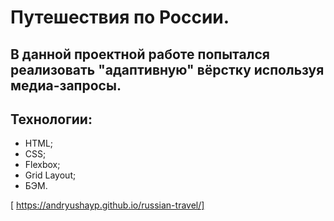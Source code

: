 # Путешествия по России.

## В данной проектной работе попытался реализовать "адаптивную" вёрстку используя медиа-запросы.

## Технологии:

* HTML;
* CSS;
* Flexbox;
* Grid Layout;
* БЭМ.

[ https://andryushayp.github.io/russian-travel/]
